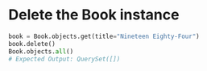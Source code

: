 # Delete the Book instance

```python
book = Book.objects.get(title="Nineteen Eighty-Four")
book.delete()
Book.objects.all()
# Expected Output: QuerySet([])
```

